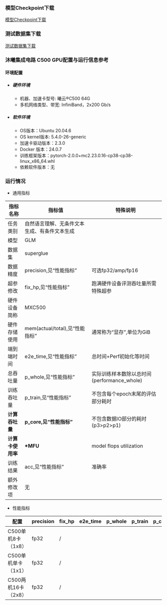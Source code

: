 ### 模型Checkpoint下载
[模型Checkpoint下载](../../benchmarks/glm/README.md#模型checkpoint)
### 测试数据集下载
[测试数据集下载](../../benchmarks/glm/README.md#数据集)

###  沐曦集成电路 C500 GPU配置与运行信息参考
#### 环境配置
- ##### 硬件环境
    - 机器、加速卡型号: 曦云®C500 64G
    - 多机网络类型、带宽: InfiniBand，2x200 Gb/s
- ##### 软件环境
   - OS版本：Ubuntu 20.04.6
   - OS kernel版本:  5.4.0-26-generic
   - 加速卡驱动版本：2.3.0
   - Docker 版本：24.0.7
   - 训练框架版本：pytorch-2.0.0+mc2.23.0.16-cp38-cp38-linux_x86_64.whl
   - 依赖软件版本：无


### 运行情况
* 通用指标

| 指标名称         | 指标值                                       | 特殊说明                                    |
| ---------------- | -------------------------------------------- | ------------------------------------------- |
| 任务类别         | 自然语言理解、无条件文本生成、有条件文本生成 |                                             |
| 模型             | GLM                                          |                                             |
| 数据集           | superglue                                    |                                             |
| 数据精度         | precision,见“性能指标”                       | 可选fp32/amp/fp16                           |
| 超参修改         | fix_hp,见“性能指标”                          | 跑满硬件设备评测吞吐量所需特殊超参          |
| 硬件设备简称     | MXC500                                  |                                             |
| 硬件存储使用     | mem(actual/total),见“性能指标”               | 通常称为“显存”,单位为GiB                    |
| 端到端时间       | e2e_time,见“性能指标”                        | 总时间+Perf初始化等时间                     |
| 总吞吐量         | p_whole,见“性能指标”                         | 实际训练样本数除以总时间(performance_whole) |
| 训练吞吐量       | p_train,见“性能指标”                         | 不包含每个epoch末尾的评估部分耗时           |
| **计算吞吐量**   | **p_core,见“性能指标”**                      | 不包含数据IO部分的耗时(p3>p2>p1)            |
| **计算卡使用率** | **\*MFU**                                    | model flops utilization                     |
| 训练结果         | acc,见“性能指标”                             | 准确率                                      |
| 额外修改项       | 无                                           |                                             |

* 性能指标

| 配置                | precision | fix_hp          | e2e_time | p_whole | p_train | p_core | acc   | mem       | MFU   |
| ------------------- | --------- | --------------- | -------- | ------- | ------- | ------ | ----- | --------- | ----- |
| C500单机8卡（1x8）  | fp32      | / |     |     |  |  | 0.802 | 55.1/64.0 |  |
| C500单机单卡（1x1） | fp32      | / |     |    | |   | /     | 55.6/64.0 |  |
| C500两机16卡（2x8） | fp32      | /  |     |  |    |   | /     | 29.8/64.0 | |
